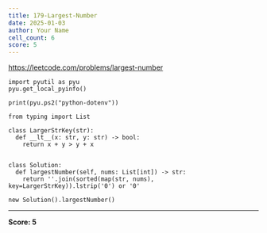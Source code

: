 ```yaml
---
title: 179-Largest-Number
date: 2025-01-03
author: Your Name
cell_count: 6
score: 5
---
```


https://leetcode.com/problems/largest-number


```
import pyutil as pyu
pyu.get_local_pyinfo()
```


```
print(pyu.ps2("python-dotenv"))
```


```
from typing import List
```


```
class LargerStrKey(str):
  def __lt__(x: str, y: str) -> bool:
    return x + y > y + x


class Solution:
  def largestNumber(self, nums: List[int]) -> str:
    return ''.join(sorted(map(str, nums), key=LargerStrKey)).lstrip('0') or '0'
```


```
new Solution().largestNumber()
```


---
**Score: 5**